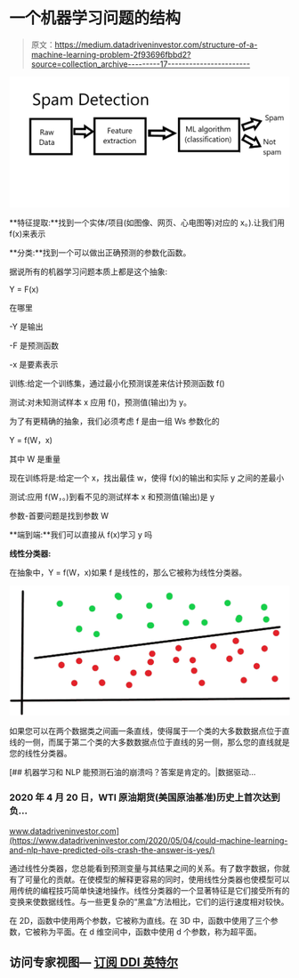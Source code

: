 # 一个机器学习问题的结构

> 原文：<https://medium.datadriveninvestor.com/structure-of-a-machine-learning-problem-2f93696fbbd2?source=collection_archive---------17----------------------->

![](img/e4c408c6ad58b6e6f80b453795d62ac4.png)

**特征提取:**找到一个实体/项目(如图像、网页、心电图等)对应的 x。).让我们用 f(x)来表示

**分类:**找到一个可以做出正确预测的参数化函数。

据说所有的机器学习问题本质上都是这个抽象:

Y = F(x)

在哪里

-Y 是输出

-F 是预测函数

-x 是要素表示

训练:给定一个训练集，通过最小化预测误差来估计预测函数 f()

测试:对未知测试样本 x 应用 f()，预测值(输出)为 y。

为了有更精确的抽象，我们必须考虑 f 是由一组 Ws 参数化的

Y = f(W，x)

其中 W 是重量

现在训练将是:给定一个 x，找出最佳 w，使得 f(x)的输出和实际 y 之间的差最小

测试:应用 f(W，。)到看不见的测试样本 x 和预测值(输出)是 y

参数-首要问题是找到参数 W

**端到端:**我们可以直接从 f(x)学习 y 吗

**线性分类器:**

在抽象中，Y = f(W，x)如果 f 是线性的，那么它被称为线性分类器。

![](img/3199fe7a9b505d5a5aa577e26369c2d9.png)

如果您可以在两个数据类之间画一条直线，使得属于一个类的大多数数据点位于直线的一侧，而属于第二个类的大多数数据点位于直线的另一侧，那么您的直线就是您的线性分类器。

[](https://www.datadriveninvestor.com/2020/05/04/could-machine-learning-and-nlp-have-predicted-oils-crash-the-answer-is-yes/) [## 机器学习和 NLP 能预测石油的崩溃吗？答案是肯定的。|数据驱动…

### 2020 年 4 月 20 日，WTI 原油期货(美国原油基准)历史上首次达到负…

www.datadriveninvestor.com](https://www.datadriveninvestor.com/2020/05/04/could-machine-learning-and-nlp-have-predicted-oils-crash-the-answer-is-yes/) 

通过线性分类器，您总能看到预测变量与其结果之间的关系。有了数字数据，你就有了可量化的贡献。在使模型的解释更容易的同时，使用线性分类器也使模型可以用传统的编程技巧简单快速地操作。线性分类器的一个显著特征是它们接受所有的变换来使数据线性。与一些更复杂的“黑盒”方法相比，它们的运行速度相对较快。

在 2D，函数中使用两个参数，它被称为直线。在 3D 中，函数中使用了三个参数，它被称为平面。在 d 维空间中，函数中使用 d 个参数，称为超平面。

## 访问专家视图— [订阅 DDI 英特尔](https://datadriveninvestor.com/ddi-intel)
